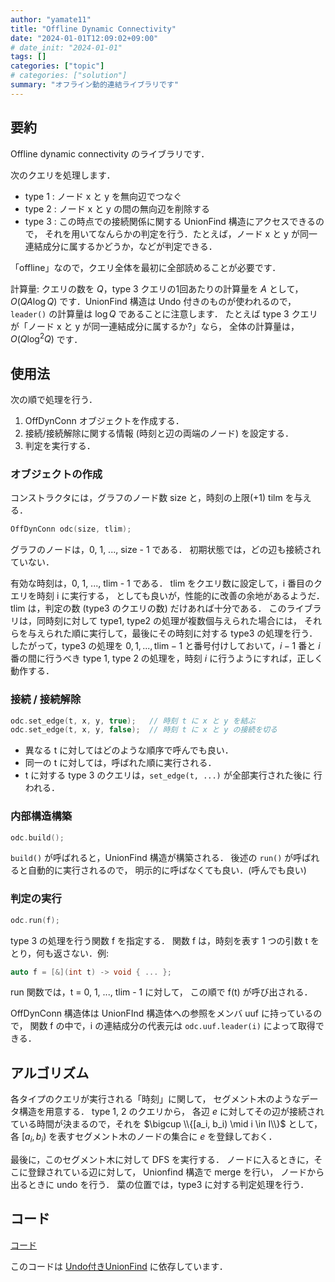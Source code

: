 ```yaml
---
author: "yamate11"
title: "Offline Dynamic Connectivity"
date: "2024-01-01T12:09:02+09:00"
# date_init: "2024-01-01"
tags: []
categories: ["topic"]
# categories: ["solution"]
summary: "オフライン動的連結ライブラリです"
---
```


## 要約

Offline dynamic connectivity のライブラリです．

次のクエリを処理します．

* type 1 : ノード x と y を無向辺でつなぐ
* type 2 : ノード x と y の間の無向辺を削除する
* type 3 : この時点での接続関係に関する UnionFind 構造にアクセスできるので，
  それを用いてなんらかの判定を行う．たとえば，ノード x と y
  が同一連結成分に属するかどうか，などが判定できる．

「offline」なので，クエリ全体を最初に全部読めることが必要です．

計算量: クエリの数を $Q$，type 3 クエリの1回あたりの計算量を $A$ として，
$O(QA\log Q)$ です．UnionFind 構造は Undo 付きのものが使われるので，
`leader()` の計算量は $\log Q$ であることに注意します．
たとえば type 3 クエリが「ノード x と y が同一連結成分に属するか?」なら，
全体の計算量は，$O(Q\log^2 Q)$ です．

## 使用法

次の順で処理を行う．

1. OffDynConn オブジェクトを作成する．
2. 接続/接続解除に関する情報 (時刻と辺の両端のノード) を設定する．
3. 判定を実行する．

### オブジェクトの作成

コンストラクタには，グラフのノード数 size と，時刻の上限(+1) tilm を与える．

```cpp
OffDynConn odc(size, tlim);
```

グラフのノードは，0, 1, ..., size - 1 である．
初期状態では，どの辺も接続されていない．

有効な時刻は，0, 1, ..., tlim - 1 である．
tlim をクエリ数に設定して，i 番目のクエリを時刻 i に実行する，
としても良いが，性能的に改善の余地があるようだ．
tlim は，判定の数 (type3 のクエリの数) だけあれば十分である．
このライブラリは，同時刻に対して
type1, type2 の処理が複数個与えられた場合には，
それらを与えられた順に実行して，最後にその時刻に対する type3 の処理を行う．
したがって，type3 の処理を $0, 1, ..., \textrm{tlim} - 1$
と番号付けしておいて，$i - 1$ 番と $i$ 番の間に行うべき
type 1, type 2 の処理を，時刻 $i$ に行うようにすれば，正しく動作する．


### 接続 / 接続解除

```cpp
odc.set_edge(t, x, y, true);   // 時刻 t に x と y を結ぶ
odc.set_edge(t, x, y, false);  // 時刻 t に x と y の接続を切る
```

* 異なる t に対してはどのような順序で呼んでも良い．
* 同一の t に対しては，呼ばれた順に実行される．
* t に対する type 3 のクエリは，`set_edge(t, ...)` が全部実行された後に
  行われる．


### 内部構造構築

```cpp
odc.build();
```

`build()` が呼ばれると，UnionFind 構造が構築される．
後述の `run()` が呼ばれると自動的に実行されるので，
明示的に呼ばなくても良い．(呼んでも良い)

### 判定の実行

```cpp
odc.run(f);
```

type 3 の処理を行う関数 f を指定する．
関数 f は，時刻を表す 1 つの引数 t をとり，何も返さない．例:

```cpp
auto f = [&](int t) -> void { ... };
```

run 関数では，t = 0, 1, ..., tlim - 1 に対して，
この順で f(t) が呼び出される．

OffDynConn 構造体は UnionFInd 構造体への参照をメンバ uuf に持っているので，
関数 f の中で，i の連結成分の代表元は `odc.uuf.leader(i)`
によって取得できる．


## アルゴリズム

各タイプのクエリが実行される「時刻」に関して，
セグメント木のようなデータ構造を用意する．
type 1, 2 のクエリから，
各辺 $e$ に対してその辺が接続されている時間が決まるので，それを
$\bigcup \\{[a_i, b_i) \mid i \in I\\}$ として，各
$[a_i, b_i)$ を表すセグメント木のノードの集合に $e$ を登録しておく．

最後に，このセグメント木に対して DFS を実行する．
ノードに入るときに，そこに登録されている辺に対して，
Unionfind 構造で merge を行い，
ノードから出るときに undo を行う．
葉の位置では，type3 に対する判定処理を行う．

## コード

[コード](https://github.com/yamate11/compprog/blob/main/clib/offDynConn.cc)

このコードは
[Undo付きUnionFind](https://yamate11.github.io/blog/posts/2024/01-01-undo-union-fild/)
に依存しています．

